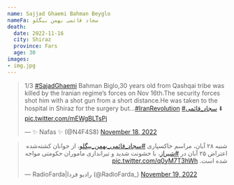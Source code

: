 ```yaml
---
name: Sajjad Ghaemi Bahman Beyglo
nameFa: سجاد قائمی بهمن بیگلو
death:
  date: 2022-11-16
  city: Shiraz
  province: Fars
  age: 30
images:
- img.jpg
---
```


<blockquote class="twitter-tweet"><p lang="en" dir="ltr">1/3 <a href="https://twitter.com/hashtag/SajadGhaemi?src=hash&amp;ref_src=twsrc%5Etfw">#SajadGhaemi</a> Bahman Biglo,30 years old from Qashqai tribe was killed by the Iranian regime’s forces on Nov 16th.The security forces shot him with a shot gun from a short distance.He was taken to the hospital in Shiraz for the surgery but…<a href="https://twitter.com/hashtag/IranRevolution?src=hash&amp;ref_src=twsrc%5Etfw">#IranRevolution</a> <a href="https://twitter.com/hashtag/%D8%B3%D8%AC%D8%A7%D8%AF_%D9%82%D8%A7%D8%A6%D9%85%DB%8C?src=hash&amp;ref_src=twsrc%5Etfw">#سجاد_قائمی</a> ⬇️ <a href="https://t.co/mEWgBLTsPj">pic.twitter.com/mEWgBLTsPj</a></p>&mdash; ✨ Nafas ✨ (@N4F4S8) <a href="https://twitter.com/N4F4S8/status/1593468361794416645?ref_src=twsrc%5Etfw">November 18, 2022</a></blockquote> <script async src="https://platform.twitter.com/widgets.js" charset="utf-8"></script>

<blockquote class="twitter-tweet"><p lang="fa" dir="rtl">شنبه ۲۸ آبان، مراسم خاکسپاری <a href="https://twitter.com/hashtag/%D8%B3%D8%AC%D8%A7%D8%AF_%D9%82%D8%A7%D8%A6%D9%85%DB%8C_%D8%A8%D9%87%D9%85%D9%86_%D8%A8%DB%8C%DA%AF%D9%84%D9%88?src=hash&amp;ref_src=twsrc%5Etfw">#سجاد_قائمی_بهمن_بیگلو</a>، از جوانان کشته‌شده اعتراض ۲۵ آبان در <a href="https://twitter.com/hashtag/%D8%B4%DB%8C%D8%B1%D8%A7%D8%B2?src=hash&amp;ref_src=twsrc%5Etfw">#شیراز</a>، با خشونت‌ شدید و تیراندازی ماموران حکومتی مواجه شده است. <a href="https://t.co/q0yM7T3hWh">pic.twitter.com/q0yM7T3hWh</a></p>&mdash; RadioFarda‌|‌راديو فردا (@RadioFarda_) <a href="https://twitter.com/RadioFarda_/status/1594058021818486785?ref_src=twsrc%5Etfw">November 19, 2022</a></blockquote> <script async src="https://platform.twitter.com/widgets.js" charset="utf-8"></script>